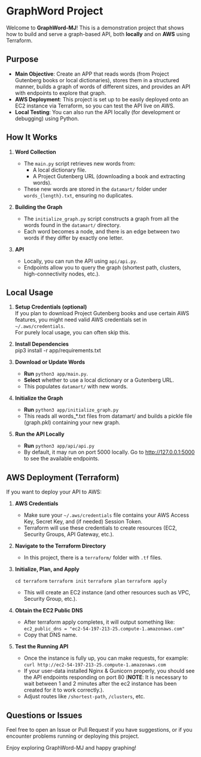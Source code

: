# GraphWord Project

Welcome to **GraphWord-MJ**! This is a demonstration project that shows how to build and serve a graph-based API, both **locally** and on **AWS** using Terraform. 

## Purpose

- **Main Objective**: Create an APP that reads words (from Project Gutenberg books or local dictionaries), stores them in a structured manner, builds a graph of words of different sizes, and provides an API with endpoints to explore that graph.
- **AWS Deployment**: This project is set up to be easily deployed onto an EC2 instance via Terraform, so you can test the API live on AWS.
- **Local Testing**: You can also run the API locally (for development or debugging) using Python.

## How It Works

1. **Word Collection**  
   - The `main.py` script retrieves new words from:
     - A local dictionary file.
     - A Project Gutenberg URL (downloading a book and extracting words).
   - These new words are stored in the `datamart/` folder under `words_{length}.txt`, ensuring no duplicates.

2. **Building the Graph**  
   - The `initialize_graph.py` script constructs a graph from all the words found in the `datamart/` directory.
   - Each word becomes a node, and there is an edge between two words if they differ by exactly one letter.

3. **API**  
   - Locally, you can run the API using `api/api.py`.
   - Endpoints allow you to query the graph (shortest path, clusters, high-connectivity nodes, etc.).

## Local Usage

1. **Setup Credentials (optional)**  
   If you plan to download Project Gutenberg books and use certain AWS features, you might need valid AWS credentials set in `~/.aws/credentials`.  
   For purely local usage, you can often skip this.

2. **Install Dependencies**  
   pip3 install -r app/requirements.txt

3. **Download or Update Words**

   - **Run** `python3 app/main.py`.
   - **Select** whether to use a local dictionary or a Gutenberg URL.
   - This populates `datamart/` with new words.

4. **Initialize the Graph**

   - **Run** `python3 app/initialize_graph.py`
   - This reads all words_*.txt files from datamart/ and builds a pickle file (graph.pkl) containing your new graph.

5. **Run the API Locally**

   - **Run** `python3 app/api/api.py`
   - By default, it may run on port 5000 locally. Go to http://127.0.0.1:5000 to see the available endpoints.

## AWS Deployment (Terraform)

If you want to deploy your API to AWS:

1. **AWS Credentials**

   - Make sure your `~/.aws/credentials` file contains your AWS Access Key, Secret Key, and (if needed) Session Token.
   - Terraform will use these credentials to create resources (EC2, Security Groups, API Gateway, etc.).

2. **Navigate to the Terraform Directory**

   - In this project, there is a `terraform/` folder with `.tf` files.

3. **Initialize, Plan, and Apply**

   `cd terraform`
   `terraform init`
   `terraform plan`
   `terraform apply`

   - This will create an EC2 instance (and other resources such as VPC, Security Group, etc.).

4. **Obtain the EC2 Public DNS**

   - After terraform apply completes, it will output something like:
   `ec2_public_dns = "ec2-54-197-213-25.compute-1.amazonaws.com"`
   - Copy that DNS name.

5. **Test the Running API**

   - Once the instance is fully up, you can make requests, for example:
   `curl http://ec2-54-197-213-25.compute-1.amazonaws.com`
   - If your user-data installed Nginx & Gunicorn properly, you should see the API endpoints responding on port 80 (**NOTE**: It is necessary to wait between 1 and 2 minutes after the ec2 instance has been created for it to work correctly.).
   - Adjust routes like `/shortest-path`, `/clusters`, etc.

## Questions or Issues

Feel free to open an Issue or Pull Request if you have suggestions, or if you encounter problems running or deploying this project.

Enjoy exploring GraphWord-MJ and happy graphing!
